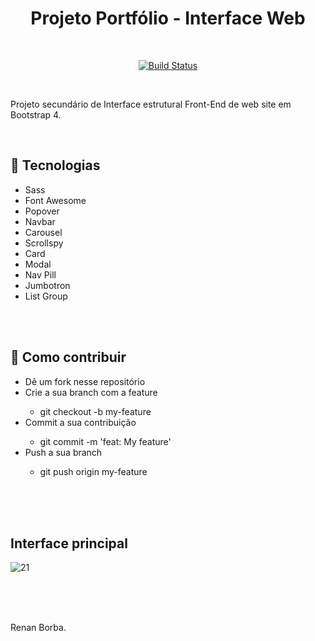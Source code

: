 <div align="center">

# Projeto Portfólio - Interface Web

</div>

<br>

<div align="center">

[![Build Status](https://img.shields.io/github/stars/RenanBorba/web-secondary.svg)](https://github.com/RenanBorba/web-secondary)

</div>

<br>

Projeto secundário de Interface estrutural Front-End de web site em Bootstrap 4.

<br>

## :rocket: Tecnologias
<ul>
  <li>Sass</li>
  <li>Font Awesome</li>
  <li>Popover</li>
  <li>Navbar</li>
  <li>Carousel</li>
  <li>Scrollspy</li>
  <li>Card</li>
  <li>Modal</li>
  <li>Nav Pill</li>
  <li>Jumbotron</li>
  <li>List Group</li>
</ul>

<br><br>

## :punch: Como contribuir 
<ul>
  <li>Dê um fork nesse repositório</li>
  <li>Crie a sua branch com a feature</li>
    <ul>
      <li>git checkout -b my-feature</li>
    </ul>
  <li>Commit a sua contribuição</li>
    <ul>
      <li>git commit -m 'feat: My feature'</li>
    </ul>
  <li>Push a sua branch</li>
    <ul>
      <li>git push origin my-feature</li>
    </ul>
</ul>
<br><br><br>

## Interface principal

![21](https://user-images.githubusercontent.com/48495838/54633449-f6d44b00-4a5e-11e9-8a73-74dbbafa5f28.jpg)

<br><br>
<br>

Renan Borba.
